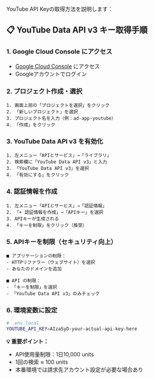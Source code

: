 YouTube API Keyの取得方法を説明します：

## 📋 YouTube Data API v3 キー取得手順

### 1. Google Cloud Console にアクセス
- [Google Cloud Console](https://console.cloud.google.com/) にアクセス
- Googleアカウントでログイン

### 2. プロジェクト作成・選択
```
1. 画面上部の「プロジェクトを選択」をクリック
2. 「新しいプロジェクト」を選択
3. プロジェクト名を入力（例：ad-app-youtube）
4. 「作成」をクリック
```

### 3. YouTube Data API v3 を有効化
```
1. 左メニュー「APIとサービス」→「ライブラリ」
2. 検索欄に「YouTube Data API v3」と入力
3. 「YouTube Data API v3」を選択
4. 「有効にする」をクリック
```

### 4. 認証情報を作成
```
1. 左メニュー「APIとサービス」→「認証情報」
2. 「+ 認証情報を作成」→「APIキー」を選択
3. APIキーが生成される
4. 「キーを制限」をクリック（推奨）
```

### 5. APIキーを制限（セキュリティ向上）
```
■ アプリケーションの制限：
- HTTPリファラー（ウェブサイト）を選択
- あなたのドメインを追加

■ API の制限：
- 「キーを制限」を選択
- 「YouTube Data API v3」のみチェック
```

### 6. 環境変数に設定
```bash
# .env.local
YOUTUBE_API_KEY=AIzaSyD-your-actual-api-key-here
```

**💡 重要ポイント：**
- API使用量制限：1日10,000 units
- 1回の検索 ≈ 100 units
- 本番環境では請求先アカウント設定が必要な場合あり